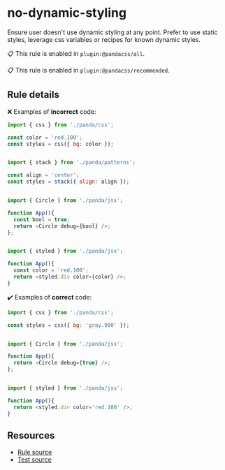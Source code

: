 [//]: # (This file is generated by eslint-docgen. Do not edit it directly.)

# no-dynamic-styling

Ensure user doesn't use dynamic styling at any point. 
Prefer to use static styles, leverage css variables or recipes for known dynamic styles.

📋 This rule is enabled in `plugin:@pandacss/all`.

📋 This rule is enabled in `plugin:@pandacss/recommended`.

## Rule details

❌ Examples of **incorrect** code:
```js
import { css } from './panda/css';

const color = 'red.100';
const styles = css({ bg: color });
```
```js

import { stack } from './panda/patterns';

const align = 'center';
const styles = stack({ align: align });
```
```js

import { Circle } from './panda/jsx';

function App(){
  const bool = true;
  return <Circle debug={bool} />;
};
```
```js

import { styled } from './panda/jsx';

function App(){
  const color = 'red.100';
  return <styled.div color={color} />;
}
```

✔️ Examples of **correct** code:
```js
import { css } from './panda/css';

const styles = css({ bg: 'gray.900' });
```
```js

import { Circle } from './panda/jsx';

function App(){
  return <Circle debug={true} />;
};
```
```js

import { styled } from './panda/jsx';

function App(){
  return <styled.div color='red.100' />;
}
```

## Resources

* [Rule source](/plugin/src/rules/no-dynamic-styling.ts)
* [Test source](/tests/no-dynamic-styling.test.ts)
